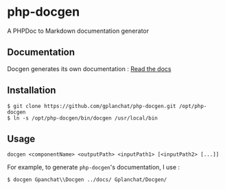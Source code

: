 php-docgen
==========

A PHPDoc to Markdown documentation generator

## Documentation

Docgen generates its own documentation : [Read the docs](docs/README.md)

## Installation

```
$ git clone https://github.com/gplanchat/php-docgen.git /opt/php-docgen
$ ln -s /opt/php-docgen/bin/docgen /usr/local/bin
```

## Usage

```docgen <componentName> <outputPath> <inputPath1> [<inputPath2> [...]]```

For example, to generate `php-docgen`'s documentation, I use :

```$ docgen Gpanchat\\Docgen ../docs/ Gplanchat/Docgen/```


